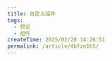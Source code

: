 ```yaml
---
title: 自定义组件
tags:
  - 预览
  - 组件
createTime: 2025/02/20 14:26:51
permalink: /article/4bfzn1h5/
---
```


<CustomComponent />

